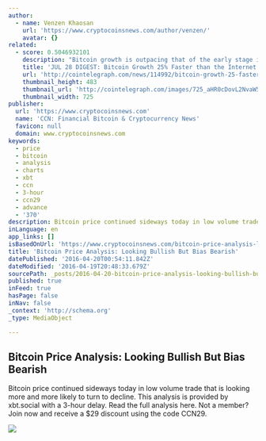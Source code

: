 ```yaml
---
author:
  - name: Venzen Khaosan
    url: 'https://www.cryptocoinsnews.com/author/venzen/'
    avatar: {}
related:
  - score: 0.5046932101
    description: "Bitcoin growth is outpacing that of the early stage internet by almost 25%; an Estonian Angel List service will utilize Bitcoin's blockchain to secure its marketplace, and more top stories for July 28. In terms of investment, Bitcoin growth is outpacing that of the early stage internet by almost 25%, according to the latest figures compiled by IB Times UK."
    title: 'JUL 28 DIGEST: Bitcoin Growth 25% Faster than the Internet in 90s; Estonian Angel List Service Secures Marketplace with BTC Blockchain'
    url: 'http://cointelegraph.com/news/114992/bitcoin-growth-25-faster-than-the-internet-in-90s-estonian-angel-list-service-secures-marketplace-with-btc-blockchain'
    thumbnail_height: 483
    thumbnail_url: 'http://cointelegraph.com/images/725_aHR0cDovL2NvaW50ZWxlZ3JhcGguY29tL3N0b3JhZ2UvdXBsb2Fkcy92aWV3Lzk5MTkyNTk1NTE2YTJkMjFlYzE5NmJlZDM2MjYyNDQ1LnBuZw==.jpg'
    thumbnail_width: 725
publisher:
  url: 'https://www.cryptocoinsnews.com'
  name: 'CCN: Financial Bitcoin & Cryptocurrency News'
  favicon: null
  domain: www.cryptocoinsnews.com
keywords:
  - price
  - bitcoin
  - analysis
  - charts
  - xbt
  - ccn
  - 3-hour
  - ccn29
  - advance
  - '370'
description: Bitcoin price continued sideways today in low volume trade that is looking more and more likely to turn to decline. This analysis is provided by xbt.social with a 3-hour delay. Read the full analysis here. Not a member? Join now and receive a $29 discount using the code CCN29.
inLanguage: en
app_links: []
isBasedOnUrl: 'https://www.cryptocoinsnews.com/bitcoin-price-analysis-looking-bullish-bias-bearish/'
title: 'Bitcoin Price Analysis: Looking Bullish But Bias Bearish'
datePublished: '2016-04-20T00:54:11.842Z'
dateModified: '2016-04-19T20:48:33.679Z'
sourcePath: _posts/2016-04-20-bitcoin-price-analysis-looking-bullish-but-bias-bearish.md
published: true
inFeed: true
hasPage: false
inNav: false
_context: 'http://schema.org'
_type: MediaObject

---
```

<article style=""><h1>Bitcoin Price Analysis: Looking Bullish But Bias Bearish</h1><p>Bitcoin price continued sideways today in low volume trade that is looking more and more likely to turn to decline. This analysis is provided by xbt.social with a 3-hour delay. Read the full analysis here. Not a member? Join now and receive a $29 discount using the code CCN29.</p><img src="https://www.cryptocoinsnews.com/wp-content/uploads/2016/04/Selection_20160419_003.png" /></article>